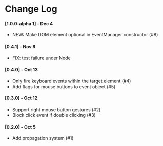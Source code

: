 # Change Log

#### [1.0.0-alpha.1] - Dec 4
- NEW: Make DOM element optional in EventManager constructor  (#8)

#### [0.4.1] - Nov 9
- FIX: test failure under Node

#### [0.4.0] - Oct 13
- Only fire keyboard events within the target element (#4)
- Add flags for mouse buttons to event object (#5)

#### [0.3.0] - Oct 12
- Support right mouse button gestures (#2)
- Block click event if double clicking (#3)

#### [0.2.0] - Oct 5
- Add propagation system (#1)
